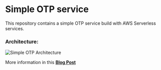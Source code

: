 # Simple OTP service

This repository contains a simple OTP service build with AWS Serverless services.

### Architecture:

![Simple OTP Architecture](https://pubudu.dev/images/otp-service.png#center)

More information in this **[Blog Post](https://pubudu.dev/posts/simple-otp-service-with-aws-serverless)**
